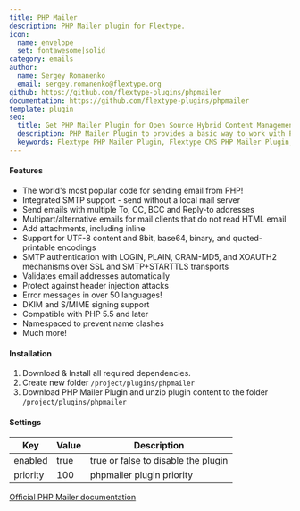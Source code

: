 ```yaml
---
title: PHP Mailer
description: PHP Mailer plugin for Flextype.
icon:
  name: envelope
  set: fontawesome|solid
category: emails
author:
  name: Sergey Romanenko
  email: sergey.romanenko@flextype.org
github: https://github.com/flextype-plugins/phpmailer
documentation: https://github.com/flextype-plugins/phpmailer
template: plugin
seo:
  title: Get PHP Mailer Plugin for Open Source Hybrid Content Management System
  description: PHP Mailer Plugin to provides a basic way to work with PHP Mailer for Open Source Hybrid Content Management System
  keywords: Flextype PHP Mailer Plugin, Flextype CMS PHP Mailer Plugin, Headless CMS PHP Mailer Plugin, Download Flat File CMS PHP Mailer Plugin, Download Flat File Content Management System PHP Mailer Plugin, Download PHP CMS PHP Mailer Plugin, PHP Mailer Plugin, Plugin, PHP Mailer, Content, Management, System, PHP, CMS
---
```


#### Features

* The world's most popular code for sending email from PHP!
* Integrated SMTP support - send without a local mail server
* Send emails with multiple To, CC, BCC and Reply-to addresses
* Multipart/alternative emails for mail clients that do not read HTML email
* Add attachments, including inline
* Support for UTF-8 content and 8bit, base64, binary, and quoted-printable encodings
* SMTP authentication with LOGIN, PLAIN, CRAM-MD5, and XOAUTH2 mechanisms over SSL and SMTP+STARTTLS transports
* Validates email addresses automatically
* Protect against header injection attacks
* Error messages in over 50 languages!
* DKIM and S/MIME signing support
* Compatible with PHP 5.5 and later
* Namespaced to prevent name clashes
* Much more!

#### Installation

1. Download & Install all required dependencies.
2. Create new folder `/project/plugins/phpmailer`
3. Download PHP Mailer Plugin and unzip plugin content to the folder `/project/plugins/phpmailer`

#### Settings

| Key      | Value | Description                         |
| -------- | ----- | ----------------------------------- |
| enabled  | true  | true or false to disable the plugin |
| priority | 100   | phpmailer plugin priority           |

[Official PHP Mailer documentation](https://github.com/PHPMailer/PHPMailer)

